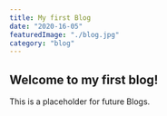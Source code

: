 ```yaml
---
title: My first Blog
date: "2020-16-05"
featuredImage: "./blog.jpg"
category: "blog"
---
```


## Welcome to my first blog!

This is a placeholder for future Blogs.
